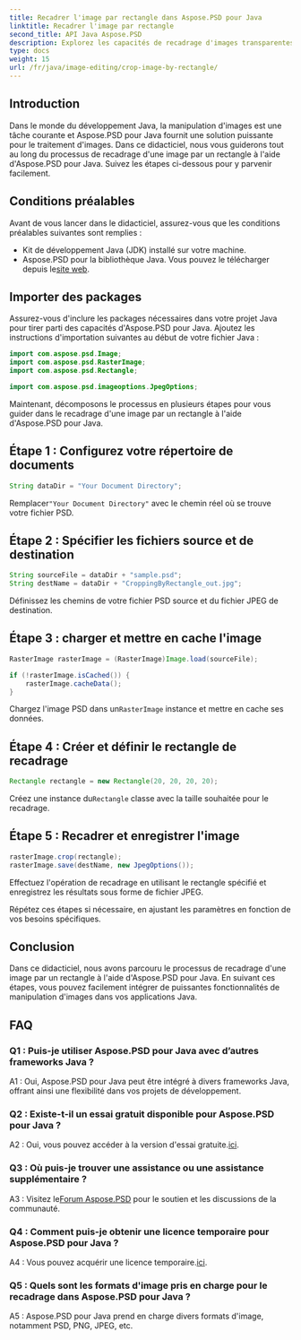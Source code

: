 ```yaml
---
title: Recadrer l'image par rectangle dans Aspose.PSD pour Java
linktitle: Recadrer l'image par rectangle
second_title: API Java Aspose.PSD
description: Explorez les capacités de recadrage d'images transparentes en Java avec Aspose.PSD. Suivez notre guide étape par étape pour recadrer des images sans effort à l'aide d'Aspose.PSD pour Java.
type: docs
weight: 15
url: /fr/java/image-editing/crop-image-by-rectangle/
---
```

## Introduction

Dans le monde du développement Java, la manipulation d'images est une tâche courante et Aspose.PSD pour Java fournit une solution puissante pour le traitement d'images. Dans ce didacticiel, nous vous guiderons tout au long du processus de recadrage d'une image par un rectangle à l'aide d'Aspose.PSD pour Java. Suivez les étapes ci-dessous pour y parvenir facilement.

## Conditions préalables

Avant de vous lancer dans le didacticiel, assurez-vous que les conditions préalables suivantes sont remplies :

- Kit de développement Java (JDK) installé sur votre machine.
-  Aspose.PSD pour la bibliothèque Java. Vous pouvez le télécharger depuis le[site web](https://releases.aspose.com/psd/java/).

## Importer des packages

Assurez-vous d'inclure les packages nécessaires dans votre projet Java pour tirer parti des capacités d'Aspose.PSD pour Java. Ajoutez les instructions d'importation suivantes au début de votre fichier Java :

```java
import com.aspose.psd.Image;
import com.aspose.psd.RasterImage;
import com.aspose.psd.Rectangle;

import com.aspose.psd.imageoptions.JpegOptions;
```

Maintenant, décomposons le processus en plusieurs étapes pour vous guider dans le recadrage d'une image par un rectangle à l'aide d'Aspose.PSD pour Java.

## Étape 1 : Configurez votre répertoire de documents

```java
String dataDir = "Your Document Directory";
```

 Remplacer`"Your Document Directory"` avec le chemin réel où se trouve votre fichier PSD.

## Étape 2 : Spécifier les fichiers source et de destination

```java
String sourceFile = dataDir + "sample.psd";
String destName = dataDir + "CroppingByRectangle_out.jpg";
```

Définissez les chemins de votre fichier PSD source et du fichier JPEG de destination.

## Étape 3 : charger et mettre en cache l'image

```java
RasterImage rasterImage = (RasterImage)Image.load(sourceFile);

if (!rasterImage.isCached()) {
    rasterImage.cacheData();
}
```

 Chargez l'image PSD dans un`RasterImage` instance et mettre en cache ses données.

## Étape 4 : Créer et définir le rectangle de recadrage

```java
Rectangle rectangle = new Rectangle(20, 20, 20, 20);
```

 Créez une instance du`Rectangle` classe avec la taille souhaitée pour le recadrage.

## Étape 5 : Recadrer et enregistrer l'image

```java
rasterImage.crop(rectangle);
rasterImage.save(destName, new JpegOptions());
```

Effectuez l'opération de recadrage en utilisant le rectangle spécifié et enregistrez les résultats sous forme de fichier JPEG.

Répétez ces étapes si nécessaire, en ajustant les paramètres en fonction de vos besoins spécifiques.

## Conclusion

Dans ce didacticiel, nous avons parcouru le processus de recadrage d'une image par un rectangle à l'aide d'Aspose.PSD pour Java. En suivant ces étapes, vous pouvez facilement intégrer de puissantes fonctionnalités de manipulation d'images dans vos applications Java.

## FAQ

### Q1 : Puis-je utiliser Aspose.PSD pour Java avec d’autres frameworks Java ?

A1 : Oui, Aspose.PSD pour Java peut être intégré à divers frameworks Java, offrant ainsi une flexibilité dans vos projets de développement.

### Q2 : Existe-t-il un essai gratuit disponible pour Aspose.PSD pour Java ?

 A2 : Oui, vous pouvez accéder à la version d'essai gratuite.[ici](https://releases.aspose.com/).

### Q3 : Où puis-je trouver une assistance ou une assistance supplémentaire ?

 A3 : Visitez le[Forum Aspose.PSD](https://forum.aspose.com/c/psd/34) pour le soutien et les discussions de la communauté.

### Q4 : Comment puis-je obtenir une licence temporaire pour Aspose.PSD pour Java ?

 A4 : Vous pouvez acquérir une licence temporaire.[ici](https://purchase.aspose.com/temporary-license/).

### Q5 : Quels sont les formats d'image pris en charge pour le recadrage dans Aspose.PSD pour Java ?

A5 : Aspose.PSD pour Java prend en charge divers formats d'image, notamment PSD, PNG, JPEG, etc.